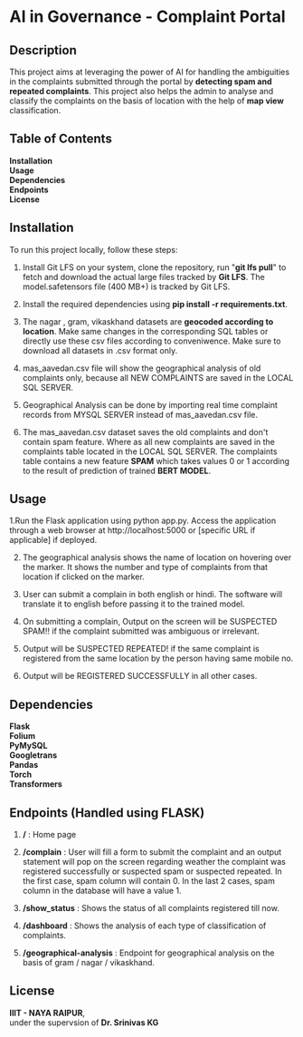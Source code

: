 # AI in Governance - Complaint Portal
## Description
This project aims at leveraging the power of AI for handling the ambiguities in the complaints submitted through the portal by __detecting spam and repeated complaints__. This project also helps the admin to analyse and classify the complaints on the basis of location with the help of __map view__ classification.

## Table of Contents
__Installation__  
__Usage__  
__Dependencies__  
__Endpoints__  
__License__  
## Installation
To run this project locally, follow these steps:  
  
1. Install Git LFS on your system, clone the repository, run "__git lfs pull__" to fetch and download the actual large files tracked by __Git LFS__. The model.safetensors file (400 MB+) is tracked by Git LFS.  
  
2. Install the required dependencies using __pip install -r requirements.txt__.  

3. The nagar , gram, vikaskhand datasets are __geocoded according to location__. Make same changes in the corresponding SQL tables or directly use these csv files according to conveniwence. Make sure to download all datasets in .csv format only.
  
4. mas_aavedan.csv file will show the geographical analysis of old complaints only, because all NEW COMPLAINTS are saved in the LOCAL SQL SERVER.  
  
5. Geographical Analysis can be done by importing real time complaint records from MYSQL SERVER instead of mas_aavedan.csv file.
  
6. The mas_aavedan.csv dataset saves the old complaints and don't contain spam feature. Where as all new complaints are saved in the complaints table located in the LOCAL SQL SERVER. The complaints table contains a new feature __SPAM__ which takes values 0 or 1 according to the result of prediction of trained __BERT MODEL__.  
  
## Usage
1.Run the Flask application using python app.py. Access the application through a web browser at http://localhost:5000 or [specific URL if applicable] if deployed. 
  
2. The geographical analysis shows the name of location on hovering over the marker. It shows the number and type of complaints from that location if clicked on the marker.  
  
3. User can submit a complain in both english or hindi. The software will translate it to english before passing it to the trained model.
  
4. On submitting a complain, Output on the screen will be SUSPECTED SPAM!! if the complaint submitted was ambiguous or irrelevant.
  
5. Output will be SUSPECTED REPEATED! if the same complaint is registered from the same location by the person having same mobile no.
  
6. Output will be REGISTERED SUCCESSFULLY in all other cases.  


## Dependencies
__Flask__  
__Folium__  
__PyMySQL__  
__Googletrans__  
__Pandas__  
__Torch__  
__Transformers__   
## Endpoints (Handled using FLASK)
1. __/__ :  Home page  
  
2. __/complain__ :  User will fill a form to submit the complaint and an output statement will pop on the screen regarding weather the complaint was registered successfully or suspected spam or suspected repeated.  In the first case, spam column will contain 0. In the last 2 cases, spam column in the database will have a value 1.  
  
3. __/show_status__ :  Shows the status of all complaints registered till now.  
  
4. __/dashboard__ :  Shows the analysis of each type of classification of complaints.  
  
5. __/geographical-analysis__ :  Endpoint for geographical analysis on the basis of gram / nagar / vikaskhand. 
  
## License
__IIIT - NAYA RAIPUR__,  
under the supervsion of __Dr. Srinivas KG__

